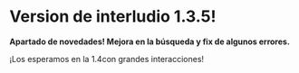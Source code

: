# Version de interludio 1.3.5!
**Apartado de novedades! Mejora en la búsqueda y fix de algunos errores.**

¡Los esperamos en la 1.4con grandes interacciones!

